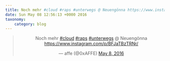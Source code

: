 ```yaml
---
title: Noch mehr #cloud #raps #unterwegs @ Neuengönna https://www.instagram.com/p/BFJaTBzTRNr/
date: Sun May 08 12:56:13 +0000 2016
taxonomy:
    category: blog
---
```

<blockquote class="twitter-tweet" align="center"><p lang="de" dir="ltr">Noch mehr <a href="https://twitter.com/hashtag/cloud?src=hash">#cloud</a> <a href="https://twitter.com/hashtag/raps?src=hash">#raps</a> <a href="https://twitter.com/hashtag/unterwegs?src=hash">#unterwegs</a> @ Neuengönna <a href="https://www.instagram.com/p/BFJaTBzTRNr/">https://www.instagram.com/p/BFJaTBzTRNr/</a></p>&mdash; affe (@0xAFFE) <a href="https://twitter.com/0xAFFE/status/729293829031878656">May 8, 2016</a></blockquote>
